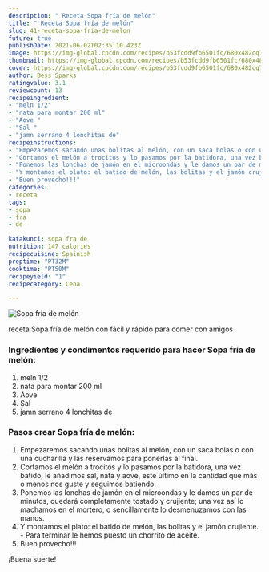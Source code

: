```yaml
---
description: " Receta Sopa fría de melón"
title: " Receta Sopa fría de melón"
slug: 41-receta-sopa-fria-de-melon
future: true
publishDate: 2021-06-02T02:35:10.423Z
image: https://img-global.cpcdn.com/recipes/b53fcdd9fb6501fc/680x482cq70/sopa-fria-de-melon-foto-principal.jpg
thumbnail: https://img-global.cpcdn.com/recipes/b53fcdd9fb6501fc/680x482cq70/sopa-fria-de-melon-foto-principal.jpg
cover: https://img-global.cpcdn.com/recipes/b53fcdd9fb6501fc/680x482cq70/sopa-fria-de-melon-foto-principal.jpg
author: Bess Sparks
ratingvalue: 3.1
reviewcount: 13
recipeingredient:
- "meln 1/2"
- "nata para montar 200 ml"
- "Aove "
- "Sal "
- "jamn serrano 4 lonchitas de"
recipeinstructions:
- "Empezaremos sacando unas bolitas al melón, con un saca bolas o con una cucharilla y las reservamos para ponerlas al final."
- "Cortamos el melón a trocitos y lo pasamos por la batidora, una vez batido, le añadimos sal, nata y aove, este último en la cantidad que más o menos nos guste y seguimos batiendo."
- "Ponemos las lonchas de jamón en el microondas y le damos un par de minutos, quedará completamente tostado y crujiente; una vez así lo machamos en el mortero, o sencillamente lo desmenuzamos con las manos."
- "Y montamos el plato: el batido de melón, las bolitas y el jamón crujiente.  Para terminar le hemos puesto un chorrito de aceite."
- "Buen provecho!!!"
categories:
- receta
tags:
- sopa
- fra
- de

katakunci: sopa fra de 
nutrition: 147 calories
recipecuisine: Spainish
preptime: "PT32M"
cooktime: "PT50M"
recipeyield: "1"
recipecategory: Cena

---
```



![Sopa fría de melón](https://img-global.cpcdn.com/recipes/b53fcdd9fb6501fc/680x482cq70/sopa-fria-de-melon-foto-principal.jpg)

receta Sopa fría de melón con fácil y rápido para comer con amigos

<!--inarticleads1-->

### Ingredientes y condimentos requerido para hacer Sopa fría de melón:

1. meln 1/2
1. nata para montar 200 ml
1. Aove 
1. Sal 
1. jamn serrano 4 lonchitas de



<!--inarticleads2-->

### Pasos crear Sopa fría de melón:

1. Empezaremos sacando unas bolitas al melón, con un saca bolas o con una cucharilla y las reservamos para ponerlas al final.
1. Cortamos el melón a trocitos y lo pasamos por la batidora, una vez batido, le añadimos sal, nata y aove, este último en la cantidad que más o menos nos guste y seguimos batiendo.
1. Ponemos las lonchas de jamón en el microondas y le damos un par de minutos, quedará completamente tostado y crujiente; una vez así lo machamos en el mortero, o sencillamente lo desmenuzamos con las manos.
1. Y montamos el plato: el batido de melón, las bolitas y el jamón crujiente.  - Para terminar le hemos puesto un chorrito de aceite.
1. Buen provecho!!!



¡Buena suerte!

